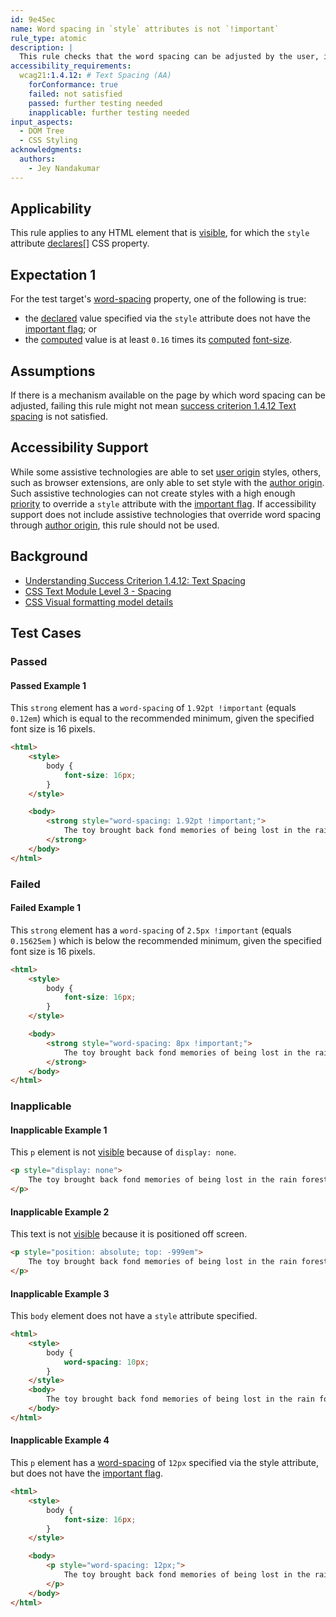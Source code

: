 ```yaml
---
id: 9e45ec
name: Word spacing in `style` attributes is not `!important`
rule_type: atomic
description: |
  This rule checks that the word spacing can be adjusted by the user, i.e. that `!important` is not applied to the style, unless the style has already exceeded the specified metric for retaining content visibility and functionality.
accessibility_requirements:
  wcag21:1.4.12: # Text Spacing (AA)
    forConformance: true
    failed: not satisfied
    passed: further testing needed
    inapplicable: further testing needed
input_aspects:
  - DOM Tree
  - CSS Styling
acknowledgments:
  authors:
    - Jey Nandakumar
---
```


## Applicability

This rule applies to any HTML element that is [visible][], for which the `style` attribute [declares][declared][][word-spacing][] CSS property.

## Expectation 1

For the test target's [word-spacing][] property, one of the following is true:

- the [declared][] value specified via the `style` attribute does not have the [important flag][]; or
- the [computed][] value is at least `0.16` times its [computed][] [font-size][].

## Assumptions

If there is a mechanism available on the page by which word spacing can be adjusted, failing this rule might not mean [success criterion 1.4.12 Text spacing](https://www.w3.org/TR/WCAG21/#text-spacing) is not satisfied.

## Accessibility Support

While some assistive technologies are able to set [user origin][] styles, others, such as browser extensions, are only able to set style with the [author origin][]. Such assistive technologies can not create styles with a high enough [priority][] to override a `style` attribute with the [important flag][]. If accessibility support does not include assistive technologies that override word spacing through [author origin][], this rule should not be used.

## Background

- [Understanding Success Criterion 1.4.12: Text Spacing](https://www.w3.org/WAI/WCAG21/Understanding/text-spacing.html)
- [CSS Text Module Level 3 - Spacing](https://www.w3.org/TR/css-text-3/#spacing)
- [CSS Visual formatting model details](https://drafts.csswg.org/css2/visudet.html)

## Test Cases

### Passed

#### Passed Example 1

This `strong` element has a `word-spacing` of `1.92pt !important` (equals `0.12em`) which is equal to the recommended minimum, given the specified font size is 16 pixels.

```html
<html>
	<style>
		body {
			font-size: 16px;
		}
	</style>

	<body>
		<strong style="word-spacing: 1.92pt !important;">
			The toy brought back fond memories of being lost in the rain forest.
		</strong>
	</body>
</html>
```

### Failed

#### Failed Example 1

This `strong` element has a `word-spacing` of `2.5px !important` (equals `0.15625em` ) which is below the recommended minimum, given the specified font size is 16 pixels.

```html
<html>
	<style>
		body {
			font-size: 16px;
		}
	</style>

	<body>
		<strong style="word-spacing: 8px !important;">
			The toy brought back fond memories of being lost in the rain forest.
		</strong>
	</body>
</html>
```

### Inapplicable

#### Inapplicable Example 1

This `p` element is not [visible][] because of `display: none`.

```html
<p style="display: none">
	The toy brought back fond memories of being lost in the rain forest.
</p>
```

#### Inapplicable Example 2

This text is not [visible][] because it is positioned off screen.

```html
<p style="position: absolute; top: -999em">
	The toy brought back fond memories of being lost in the rain forest.
</p>
```

#### Inapplicable Example 3

This `body` element does not have a `style` attribute specified.

```html
<html>
	<style>
		body {
			word-spacing: 10px;
		}
	</style>
	<body>
		The toy brought back fond memories of being lost in the rain forest.
	</body>
</html>
```

#### Inapplicable Example 4

This `p` element has a [word-spacing][] of `12px` specified via the style attribute, but does not have the [important flag][].

```html
<html>
	<style>
		body {
			font-size: 16px;
		}
	</style>

	<body>
		<p style="word-spacing: 12px;">
			The toy brought back fond memories of being lost in the rain forest.
		</p>
	</body>
</html>
```

[visible]: #visible 'Definition of visible'
[word-spacing]: https://www.w3.org/TR/css-text-3/#word-spacing-property 'CSS Text Module Level 3 - Word Spacing: the word-spacing property'
[priority]: https://www.w3.org/TR/cssom/#dom-cssstyledeclaration-getpropertypriority 'CSS Object Model (CSSOM) - Definition getComputedPriority'
[computed]: https://www.w3.org/TR/css-cascade-3/#computed-value 'CSS Cascading and Inheritance Level 3 - Computed Values'
[author origin]: https://drafts.csswg.org/css-cascade-4/#cascade-origin-author 'CSS Cascading and Inheritance Level 4 - Cascading Origins - Author Origin'
[user origin]: https://drafts.csswg.org/css-cascade-4/#cascade-origin-user 'CSS Cascading and Inheritance Level 4 - Cascading Origins - User Origin'
[font-size]: https://www.w3.org/TR/css-fonts-3/#propdef-font-size 'CSS Fonts Module Level 3- Font size: the font-size property'
[important flag]: https://www.w3.org/TR/cssom/#css-declaration-important-flag 'CSS Object Model (CSSOM) - important flag'
[declared]: https://www.w3.org/TR/css-cascade-3/#declared 'CSS Cascading and Inheritance Level 3 - Declared Values'
